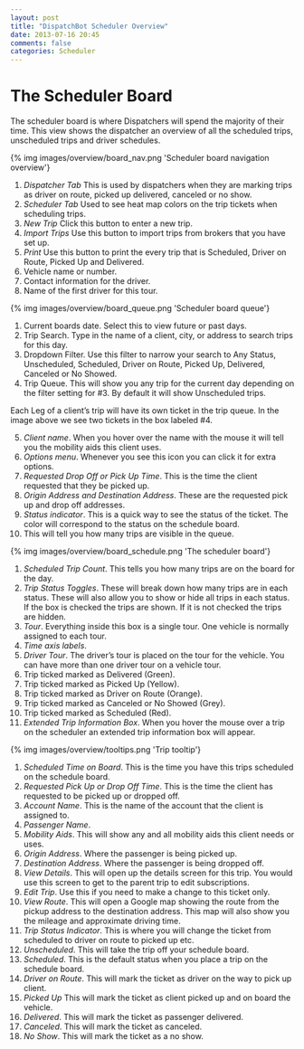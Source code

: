 ```yaml
---
layout: post
title: "DispatchBot Scheduler Overview"
date: 2013-07-16 20:45
comments: false
categories: Scheduler
---
```


# The Scheduler Board

The scheduler board is where Dispatchers will spend the majority of their time. This view shows the dispatcher an overview of all the scheduled trips, unscheduled trips and driver schedules.

{% img images/overview/board_nav.png 'Scheduler board navigation overview'}

1. *Dispatcher Tab* This is used by dispatchers when they are marking trips as driver on route, picked up delivered, canceled or no show.
2. *Scheduler Tab* Used to see heat map colors on the trip tickets when scheduling trips.
3. *New Trip* Click this button to enter a new trip.
4. *Import Trips* Use this button to import trips from brokers that you have set up.
5. *Print* Use this button to print the every trip that is Scheduled, Driver on Route, Picked Up and Delivered.
6. Vehicle name or number.
7. Contact information for the driver.
8. Name of the first driver for this tour.

{% img images/overview/board_queue.png 'Scheduler board queue'}
1. Current boards date. Select this to view future or past days.
2. Trip Search. Type in the name of a client, city, or address to search trips for this day.
3. Dropdown Filter. Use this filter to narrow your search to Any Status, Unscheduled, Scheduled, Driver on Route, Picked Up, Delivered, Canceled or No Showed.
4. Trip Queue. This will show you any trip for the current day depending on the filter setting for #3. By default it will show Unscheduled trips.

Each Leg of a client’s trip will have its own ticket in the trip queue. In the image above we see two tickets in the box labeled #4.

5. *Client name*. When you hover over the name with the mouse it will tell you the mobility aids this client uses.
6. *Options menu*. Whenever you see this icon you can click it for extra options.
7. *Requested Drop Off or Pick Up Time*. This is the time the client requested that they be picked up.
8. *Origin Address and Destination Address*. These are the requested pick up and drop off addresses.
9. *Status indicator*. This is a quick way to see the status of the ticket. The color will correspond to the status on the schedule board.
10. This will tell you how many trips are visible in the queue.

{% img images/overview/board_schedule.png 'The scheduler board'}

1. *Scheduled Trip Count*. This tells you how many trips are on the board for the day.
2. *Trip Status Toggles*. These will break down how many trips are in each status. These will also allow you to show or hide all trips in each status. If the box is checked the trips are shown. If it is not checked the trips are hidden.
3. *Tour*. Everything inside this box is a single tour. One vehicle is normally assigned to each tour.
4. *Time axis labels*.
5. *Driver Tour*. The driver’s tour is placed on the tour for the vehicle. You can have more than one driver tour on a vehicle tour.
6. Trip ticked marked as Delivered (Green).
7. Trip ticked marked as Picked Up (Yellow).
8. Trip ticked marked as Driver on Route (Orange).
9. Trip ticked marked as Canceled or No Showed (Grey).
10. Trip ticked marked as Scheduled (Red).
11. *Extended Trip Information Box*. When you hover the mouse over a trip on the scheduler an extended trip information box will appear.

{% img images/overview/tooltips.png 'Trip tooltip'}

1. *Scheduled Time on Board*. This is the time you have this trips scheduled on the schedule board.
2. *Requested Pick Up or Drop Off Time*. This is the time the client has requested to be picked up or dropped off.
3. *Account Name*. This is the name of the account that the client is assigned to.
4. *Passenger Name*.
5. *Mobility Aids*. This will show any and all mobility aids this client needs or uses.
6. *Origin Address*. Where the passenger is being picked up.
7. *Destination Address*. Where the passenger is being dropped off.
8. *View Details*. This will open up the details screen for this trip. You would use this screen to get to the parent trip to edit subscriptions.
9. *Edit Trip*. Use this if you need to make a change to this ticket only.
10. *View Route*. This will open a Google map showing the route from the pickup address to the destination address. This map will also show you the mileage and approximate driving time.
11. *Trip Status Indicator*. This is where you will change the ticket from scheduled to driver on route to picked up etc.
12. *Unscheduled*. This will take the trip off your schedule board.
13. *Scheduled*. This is the default status when you place a trip on the schedule board.
14. *Driver on Route*. This will mark the ticket as driver on the way to pick up client.
15. *Picked Up* This will mark the ticket as client picked up and on board the vehicle.
16. *Delivered*. This will mark the ticket as passenger delivered.
17. *Canceled*. This will mark the ticket as canceled.
18. *No Show*. This will mark the ticket as a no show.


